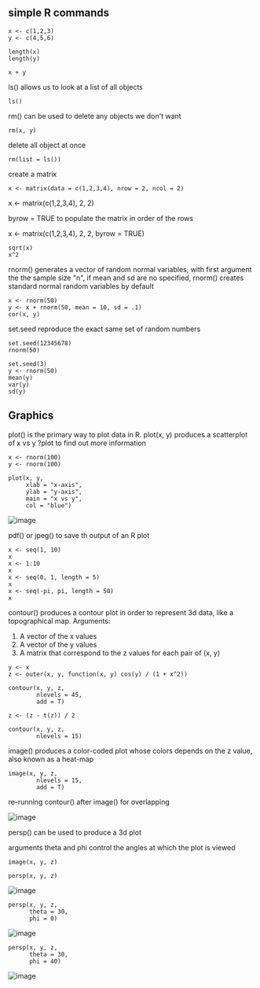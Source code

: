 ## simple R commands

```
x <- c(1,2,3)
y <- c(4,5,6)
```
```
length(x)
length(y)
```
```
x + y
```
ls() allows us to look at a list of all objects
```
ls()
```
rm() can be used to delete any objects we don't want
```
rm(x, y)
```
delete all object at once
```
rm(list = ls())
```
create a matrix
```
x <- matrix(data = c(1,2,3,4), nrow = 2, ncol = 2)
```
x <- matrix(c(1,2,3,4), 2, 2)

byrow = TRUE to populate the matrix in order of the rows

x <- matrix(c(1,2,3,4), 2, 2, byrow = TRUE)

```
sqrt(x)
x^2
```

rnorm() generates a vector of random normal variables, with first argument the the sample size "n", if mean and sd are no specified, rnorm() creates standard normal random variables by default
```
x <- rnorm(50)
y <- x + rnorm(50, mean = 10, sd = .1)
cor(x, y)
```
set.seed reproduce the exact same set of random numbers
```
set.seed(12345678)
rnorm(50)
```
```
set.seed(3)
y <- rnorm(50)
mean(y)
var(y)
sd(y)
```

## Graphics

plot() is the primary way to plot data in R.
plot(x, y) produces a scatterplot of x vs y
?plot to find out more information
```
x <- rnorm(100)
y <- rnorm(100)
```
```
plot(x, y,
     xlab = "x-axis",
     ylab = "y-axis",
     main = "x vs y",
     col = "blue")
```
![image](https://github.com/marcocutraro/DMSL/assets/105051608/6a8002c4-fe1f-46b7-968a-d89450530168)

pdf() or jpeg() to save th output of an R plot

```
x <- seq(1, 10)
x
x <- 1:10
x
x <- seq(0, 1, length = 5)
x
x <- seq(-pi, pi, length = 50)
x
```

contour() produces a contour plot in order to represent 3d data, like a topographical map. Arguments:
1. A vector of the x values
2. A vector of the y values
3. A matrix that correspond to the z values for each pair of (x, y)

```
y <- x
z <- outer(x, y, function(x, y) cos(y) / (1 + x^2))
```
```
contour(x, y, z,
        nlevels = 45,
        add = T)
```
```
z <- (z - t(z)) / 2
```
```
contour(x, y, z,
        nlevels = 15)
```
image() produces a color-coded plot whose colors depends on the z value, also known as a heat-map
```
image(x, y, z,
        nlevels = 15,
        add = T)
```
re-running contour() after image() for overlapping

![image](https://github.com/marcocutraro/DMSL/assets/105051608/2a803e5e-5b15-4b54-bf47-51f8455cf1d8)

persp() can be used to produce a 3d plot

arguments theta and phi control the angles at which the plot is viewed
```
image(x, y, z)
```
```
persp(x, y, z)
```
![image](https://github.com/marcocutraro/DMSL/assets/105051608/316a8e2e-5d0a-4574-b8eb-e5d3cdbd1187)

```
persp(x, y, z,
      theta = 30,
      phi = 0)
```
![image](https://github.com/marcocutraro/DMSL/assets/105051608/341ba153-2681-4b93-9760-c061bf843894)

```
persp(x, y, z,
      theta = 30,
      phi = 40)
```
![image](https://github.com/marcocutraro/DMSL/assets/105051608/c984e4ec-6b53-4e42-86bf-71d57ecbed77)



